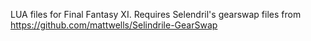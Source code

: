 LUA files for Final Fantasy XI. Requires Selendril's gearswap files from https://github.com/mattwells/Selindrile-GearSwap
